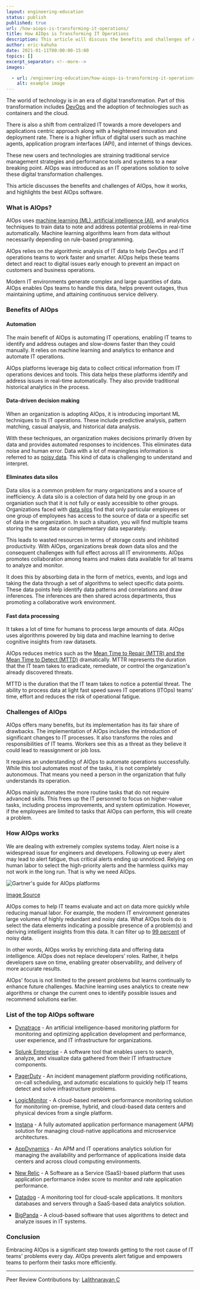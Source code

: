 ```yaml
---
layout: engineering-education
status: publish
published: true
url: /how-aiops-is-transforming-it-operations/
title: How AIOps is Transforming IT Operations
description: This article will discuss the benefits and challenges of AIOps, how it works, and highlights the best AIOps software. AIOps uses algorithmic analysis of IT data to help DevOps teams to work faster and smarter.
author: eric-kahuha
date: 2021-01-11T00:00:00-15:00
topics: []
excerpt_separator: <!--more-->
images:

  - url: /engineering-education/how-aiops-is-transforming-it-operations/hero.jpg
    alt: example image
---
```

The world of technology is in an era of digital transformation. Part of this transformation includes [DevOps](/what-it-takes-to-be-a-devops-engineer/) and the adoption of technologies such as containers and the cloud. 
<!--more-->
There is also a shift from centralized IT towards a more developers and applications centric approach along with a heightened innovation and deployment rate. There is a higher influx of digital users such as machine agents, application program interfaces (API), and internet of things devices.

These new users and technologies are straining traditional service management strategies and performance tools and systems to a near breaking point. AIOps was introduced as an IT operations solution to solve these digital transformation challenges.

This article discusses the benefits and challenges of AIOps, how it works, and highlights the best AIOps software.

### What is AIOps?
AIOps uses [machine learning (ML), artificial intelligence (AI)](/differences-between-artificial-intelligence-machine-learning-and-deep-learning/), and analytics techniques to train data to note and address potential problems in real-time automatically. Machine learning algorithms learn from data without necessarily depending on rule-based programming.

AIOps relies on the algorithmic analysis of IT data to help DevOps and IT operations teams to work faster and smarter. AIOps helps these teams detect and react to digital issues early enough to prevent an impact on customers and business operations.

Modern IT environments generate complex and large quantities of data. AIOps enables Ops teams to handle this data, helps prevent outages, thus maintaining uptime, and attaining continuous service delivery.

### Benefits of AIOps
#### Automation
The main benefit of AIOps is automating IT operations, enabling IT teams to identify and address outages and slow-downs faster than they could manually. It relies on machine learning and analytics to enhance and automate IT operations.

AIOps platforms leverage big data to collect critical information from IT operations devices and tools. This data helps these platforms identify and address issues in real-time automatically. They also provide traditional historical analytics in the process.

#### Data-driven decision making
When an organization is adopting AIOps, it is introducing important ML techniques to its IT operations. These include predictive analysis, pattern matching, casual analysis, and historical data analysis.

With these techniques, an organization makes decisions primarily driven by data and provides automated responses to incidences. This eliminates data noise and human error. Data with a lot of meaningless information is referred to as [noisy data](https://en.wikipedia.org/wiki/Noisy_data#). This kind of data is challenging to understand and interpret.

#### Eliminates data silos
Data silos is a common problem for many organizations and a source of inefficiency. A data silo is a colection of data held by one group in an organiation such that it is not fully or easly accessible to other groups. Organizations faced with [data silos](https://www.plixer.com/blog/data-silo-what-is-it-why-is-it-bad/#) find that only particular employees or one group of employees has access to the source of data or a specific set of data in the organization. In such a situation, you will find multiple teams storing the same data or complementary data separately. 

This leads to wasted resources in terms of storage costs and inhibited productivity. With AIOps, organizations break down data silos and the consequent challenges with full effect across all IT environments. AIOps promotes collaboration among teams and makes data available for all teams to analyze and monitor.

It does this by absorbing data in the form of metrics, events, and logs and taking the data through a set of algorithms to select specific data points. These data points help identify data patterns and correlations and draw inferences. The inferences are then shared across departments, thus promoting a collaborative work environment.

#### Fast data processing
It takes a lot of time for humans to process large amounts of data. AIOps uses algorithms powered by big data and machine learning to derive cognitive insights from raw datasets.

AIOps reduces metrics such as the [Mean Time to Repair (MTTR) and the Mean Time to Detect (MTTD)](https://resolve.io/writable/documents/AIOps_For_Dummies-Nov19.pdf) dramatically. MTTR represents the duration that the IT team takes to eradicate, remediate, or control the organization's already discovered threats. 

MTTD is the duration that the IT team takes to notice a potential threat. The ability to process data at light fast speed saves IT operations (ITOps) teams' time, effort and reduces the risk of operational fatigue.

### Challenges of AIOps
AIOps offers many benefits, but its implementation has its fair share of drawbacks. The implementation of AIOps includes the introduction of significant changes to IT processes. It also transforms the roles and responsibilities of IT teams. Workers see this as a threat as they believe it could lead to reassignment or job loss.

It requires an understanding of AIOps to automate operations successfully. While this tool automates most of the tasks, it is not completely autonomous. That means you need a person in the organization that fully understands its operation.

AIOps mainly automates the more routine tasks that do not require advanced skills. This frees up the IT personnel to focus on higher-value tasks, including process improvements, and system optimization. However, if the employees are limited to tasks that AIOps can perform, this will create a problem.

### How AIOps works
We are dealing with extremely complex systems today. Alert noise is a widespread issue for engineers and developers. Following up every alert may lead to alert fatigue, thus critical alerts ending up unnoticed. Relying on human labor to select the high-priority alerts and the harmless quirks may not work in the long run. That is why we need AIOps.

![Gartner's guide for AIOps platforms](/engineering-education/how-aiops-is-transforming-it-operations/gartner-guide-for-aiops-platforms.jpg)

[Image Source](https://www.bmc.com/blogs/gartner-aiops-market-guide/)

AIOps comes to help IT teams evaluate and act on data more quickly while reducing manual labor. For example, the modern IT environment generates large volumes of highly redundant and noisy data. What AIOps tools do is select the data elements indicating a possible presence of a problem(s) and deriving intelligent insights from this data. It can filter up to [99 percent](https://www.analyticsinsight.net/how-does-aiops-integrate-ai-and-machine-learning-into-it-operations/) of noisy data.

In other words, AIOps works by enriching data and offering data intelligence. AIOps does not replace developers' roles. Rather, it helps developers save on time, enabling greater observability, and delivery of more accurate results.

AIOps' focus is not limited to the present problems but learns continually to enhance future challenges. Machine learning uses analytics to create new algorithms or change the current ones to identify possible issues and recommend solutions earlier.

### List of the top AIOps software
- [Dynatrace](https://www.dynatrace.com/) - An artificial intelligence-based monitoring platform for monitoring and optimizing application development and performance, user experience, and IT infrastructure for organizations.

- [Splunk Enterprise](https://www.splunk.com/en_us) - A software tool that enables users to search, analyze, and visualize data gathered from their IT infrastructure components.

- [PagerDuty](https://www.pagerduty.com/) - An incident management platform providing notifications, on-call scheduling, and automatic escalations to quickly help IT teams detect and solve infrastructure problems.

- [LogicMonitor](https://www.logicmonitor.com/) - A cloud-based network performance monitoring solution for monitoring on-premise, hybrid, and cloud-based data centers and physical devices from a single platform.

- [Instana](https://www.instana.com/) - A fully automated application performance management (APM) solution for managing cloud-native applications and microservice architectures. 

- [AppDynamics](https://www.appdynamics.com/) - An APM and IT operations analytics solution for managing the availability and performance of applications inside data centers and across cloud computing environments.  

- [New Relic](https://newrelic.com/) - A Software as a Service (SaaS)-based platform that uses application performance index score to monitor and rate application performance.

- [Datadog](https://www.datadoghq.com/) - A monitoring tool for cloud-scale applications. It monitors databases and servers through a SaaS-based data analytics solution.

- [BigPanda](https://www.bigpanda.io/) - A cloud-based software that uses algorithms to detect and analyze issues in IT systems.  

### Conclusion
Embracing AIOps is a significant step towards getting to the root cause of IT teams' problems every day. AIOps prevents alert fatigue and empowers teams to perform their tasks more efficiently.

---
Peer Review Contributions by: [Lalithnarayan C](/engineering-education/authors/lalithnarayan-c/)
